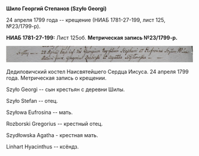 **Шило Георгий Степанов (Szyło Georgi)**

24 апреля 1799 года -- крещение (НИАБ 1781-27-199, лист 125,
№23/1799-р).

**НИАБ 1781-27-199:** Лист 125об. **Метрическая запись №23/1799-р.**

![](./media/b4c573fdc53e41e16708a13faabb4a6f600c1d74.png)

Дедиловичский костел Наисвятейшего Сердца Иисуса. 24 апреля 1799 года.
Метрическая запись о крещении.

Szyło Georgi -- сын крестьян с деревни Шилы.

Szyło Stefan -- отец.

Szyłowa Eufrosina -- мать.

Rozborski Gregorius -- крестный отец.

Szydłowska Agatha - крестная мать.

Linhart Hyacinthus -- ксёндз.
